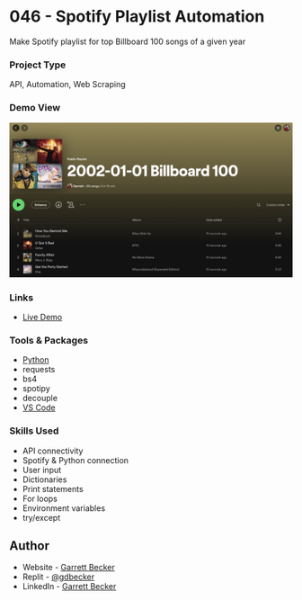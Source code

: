 # 046 - Spotify Playlist Automation

Make Spotify playlist for top Billboard 100 songs of a given year

### Project Type

API, Automation, Web Scraping

### Demo View

![](./046-spotify-playlist-automation.jpg)

### Links

- [Live Demo]()

### Tools & Packages

- [Python](https://www.python.org)
- requests
- bs4
- spotipy
- decouple
- [VS Code](https://code.visualstudio.com)

### Skills Used

- API connectivity
- Spotify & Python connection
- User input
- Dictionaries
- Print statements
- For loops
- Environment variables
- try/except

## Author

- Website - [Garrett Becker]()
- Replit - [@gdbecker](https://replit.com/@gdbecker)
- LinkedIn - [Garrett Becker](https://www.linkedin.com/in/garrett-becker-923b4a106/)